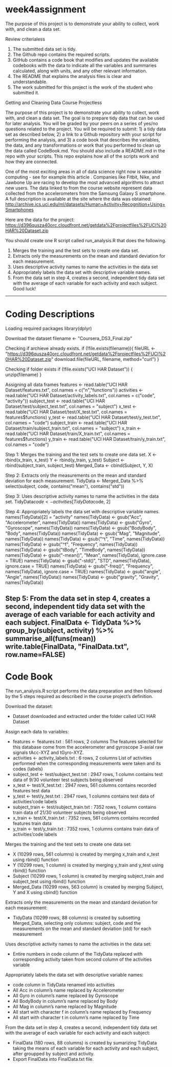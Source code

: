 # week4assignment

The purpose of this project is to demonstrate your ability to collect, work with, and clean a data set.

Review criterialess 
1. The submitted data set is tidy.
2. The Github repo contains the required scripts.
3. GitHub contains a code book that modifies and updates the available codebooks with the data to indicate all the variables and summaries calculated, along with units, and any other relevant information.
4. The README that explains the analysis files is clear and understandable.
5. The work submitted for this project is the work of the student who submitted it.

Getting and Cleaning Data Course Projectless 

The purpose of this project is to demonstrate your ability to collect, work with, and clean a data set. The goal is to prepare tidy data that can be used for later analysis. You will be graded by your peers on a series of yes/no questions related to the project. You will be required to submit: 1) a tidy data set as described below, 2) a link to a Github repository with your script for performing the analysis, and 3) a code book that describes the variables, the data, and any transformations or work that you performed to clean up the data called CodeBook.md. You should also include a README.md in the repo with your scripts. This repo explains how all of the scripts work and how they are connected.

One of the most exciting areas in all of data science right now is wearable computing - see for example this article . Companies like Fitbit, Nike, and Jawbone Up are racing to develop the most advanced algorithms to attract new users. The data linked to from the course website represent data collected from the accelerometers from the Samsung Galaxy S smartphone. A full description is available at the site where the data was obtained:
http://archive.ics.uci.edu/ml/datasets/Human+Activity+Recognition+Using+Smartphones

Here are the data for the project:
https://d396qusza40orc.cloudfront.net/getdata%2Fprojectfiles%2FUCI%20HAR%20Dataset.zip

You should create one R script called run_analysis.R that does the following.
1. Merges the training and the test sets to create one data set.
2. Extracts only the measurements on the mean and standard deviation for each measurement.
3. Uses descriptive activity names to name the activities in the data set
4. Appropriately labels the data set with descriptive variable names.
5. From the data set in step 4, creates a second, independent tidy data set with the average of each variable for each activity and each subject.
Good luck!
----------------------------------------------------------------------------------------------------------------------------------------
# Coding Descriptions
Loading required packages
library(dplyr)

Download the dataset
filename <- "Coursera_DS3_Final.zip"

Checking if archieve already exists.
if (!file.exists(filename)){
  fileURL <- "https://d396qusza40orc.cloudfront.net/getdata%2Fprojectfiles%2FUCI%20HAR%20Dataset.zip"
  download.file(fileURL, filename, method="curl")
}  

Checking if folder exists
if (!file.exists("UCI HAR Dataset")) { 
  unzip(filename) 
}

Assigning all data frames
features <- read.table("UCI HAR Dataset/features.txt", col.names = c("n","functions"))
activities <- read.table("UCI HAR Dataset/activity_labels.txt", col.names = c("code", "activity"))
subject_test <- read.table("UCI HAR Dataset/test/subject_test.txt", col.names = "subject")
x_test <- read.table("UCI HAR Dataset/test/X_test.txt", col.names = features$functions)
y_test <- read.table("UCI HAR Dataset/test/y_test.txt", col.names = "code")
subject_train <- read.table("UCI HAR Dataset/train/subject_train.txt", col.names = "subject")
x_train <- read.table("UCI HAR Dataset/train/X_train.txt", col.names = features$functions)
y_train <- read.table("UCI HAR Dataset/train/y_train.txt", col.names = "code")

Step 1: Merges the training and the test sets to create one data set.
X <- rbind(x_train, x_test)
Y <- rbind(y_train, y_test)
Subject <- rbind(subject_train, subject_test)
Merged_Data <- cbind(Subject, Y, X)

Step 2: Extracts only the measurements on the mean and standard deviation for each measurement.
TidyData <- Merged_Data %>% select(subject, code, contains("mean"), contains("std"))

Step 3: Uses descriptive activity names to name the activities in the data set.
TidyData$code <- activities[TidyData$code, 2]

Step 4: Appropriately labels the data set with descriptive variable names.
names(TidyData)[2] = "activity"
names(TidyData) <- gsub("Acc", "Accelerometer", names(TidyData))
names(TidyData) <- gsub("Gyro", "Gyroscope", names(TidyData))
names(TidyData) <- gsub("BodyBody", "Body", names(TidyData))
names(TidyData) <- gsub("Mag", "Magnitude", names(TidyData))
names(TidyData) <- gsub("^t", "Time", names(TidyData))
names(TidyData) <- gsub("^f", "Frequency", names(TidyData))
names(TidyData) <- gsub("tBody", "TimeBody", names(TidyData))
names(TidyData) <- gsub("-mean()", "Mean", names(TidyData), ignore.case = TRUE)
names(TidyData) <- gsub("-std()", "STD", names(TidyData), ignore.case = TRUE)
names(TidyData) <- gsub("-freq()", "Frequency", names(TidyData), ignore.case = TRUE)
names(TidyData) <- gsub("angle", "Angle", names(TidyData))
names(TidyData) <- gsub("gravity", "Gravity", names(TidyData))

Step 5: From the data set in step 4, creates a second, independent tidy data set with the average of each variable for each activity and each subject.
FinalData <- TidyData %>% group_by(subject, activity) %>% summarise_all(funs(mean))
write.table(FinalData, "FinalData.txt", row.name=FALSE)
----------------------------------------------------------------------------------------------------------------------------------------
# Code Book

The run_analysis.R script performs the data preparation and then followed by the 5 steps required as described in the course project’s definition.

Download the dataset:
- Dataset downloaded and extracted under the folder called UCI HAR Dataset

Assign each data to variables:
- features <- features.txt : 561 rows, 2 columns
The features selected for this database come from the accelerometer and gyroscope 3-axial raw signals tAcc-XYZ and tGyro-XYZ.
- activities <- activity_labels.txt : 6 rows, 2 columns
List of activities performed when the corresponding measurements were taken and its codes (labels)
- subject_test <- test/subject_test.txt : 2947 rows, 1 column
contains test data of 9/30 volunteer test subjects being observed
- x_test <- test/X_test.txt : 2947 rows, 561 columns
contains recorded features test data
- y_test <- test/y_test.txt : 2947 rows, 1 columns
contains test data of activities’code labels
- subject_train <- test/subject_train.txt : 7352 rows, 1 column
contains train data of 21/30 volunteer subjects being observed
- x_train <- test/X_train.txt : 7352 rows, 561 columns
contains recorded features train data
- y_train <- test/y_train.txt : 7352 rows, 1 columns
contains train data of activities’code labels

Merges the training and the test sets to create one data set:
- X (10299 rows, 561 columns) is created by merging x_train and x_test using rbind() function
- Y (10299 rows, 1 column) is created by merging y_train and y_test using rbind() function
- Subject (10299 rows, 1 column) is created by merging subject_train and subject_test using rbind() function
- Merged_Data (10299 rows, 563 column) is created by merging Subject, Y and X using cbind() function

Extracts only the measurements on the mean and standard deviation for each measurement:
- TidyData (10299 rows, 88 columns) is created by subsetting Merged_Data, selecting only columns: subject, code and the measurements on the mean and standard deviation (std) for each measurement

Uses descriptive activity names to name the activities in the data set:
- Entire numbers in code column of the TidyData replaced with corresponding activity taken from second column of the activities variable

Appropriately labels the data set with descriptive variable names:
- code column in TidyData renamed into activities
- All Acc in column’s name replaced by Accelerometer
- All Gyro in column’s name replaced by Gyroscope
- All BodyBody in column’s name replaced by Body
- All Mag in column’s name replaced by Magnitude
- All start with character f in column’s name replaced by Frequency
- All start with character t in column’s name replaced by Time

From the data set in step 4, creates a second, independent tidy data set with the average of each variable for each activity and each subject:
- FinalData (180 rows, 88 columns) is created by sumarizing TidyData taking the means of each variable for each activity and each subject, after groupped by subject and activity.
- Export FinalData into FinalData.txt file.
